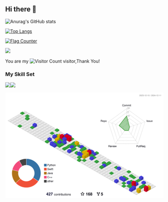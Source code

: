 ## Hi there 👋

<!--
**wangyendt/wangyendt** is a ✨ _special_ ✨ repository because its `README.md` (this file) appears on your GitHub profile.

Here are some ideas to get you started:

- 🔭 I’m currently working on ...
- 🌱 I’m currently learning ...
- 👯 I’m looking to collaborate on ...
- 🤔 I’m looking for help with ...
- 💬 Ask me about ...
- 📫 How to reach me: ...
- 😄 Pronouns: ...
- ⚡ Fun fact: ...
-->

![Anurag's GitHub stats](https://github-readme-stats.vercel.app/api?username=wangyendt)

[![Top Langs](https://github-readme-stats.vercel.app/api/top-langs/?username=wangyendt&layout=donut&langs_count=10)](https://github.com/wangyendt/github-readme-stats)

<a href="https://info.flagcounter.com/iap4"><img src="https://s01.flagcounter.com/map/iap4/size_m/txt_000000/border_AECC5A/pageviews_1/viewers_0/flags_0/" alt="Flag Counter" border="0"></a>

![](https://github-readme-stats.vercel.app/api?username=wisdom-zhe&show_icons=true&theme=transparent)

You are my ![Visitor Count](https://profile-counter.glitch.me/wangyendt/count.svg) visitor,Thank You!

### My Skill Set

![](https://img.shields.io/badge/Java-ED8B00?style=for-the-badge&logo=openjdk&logoColor=white)![](https://img.shields.io/badge/Python-3776AB?style=for-the-badge&logo=python&logoColor=white)

<p align="center" >
	<picture>
	  <source media="(prefers-color-scheme: dark)"  srcset="https://raw.githubusercontent.com/wangyendt/wangyendt/0dacdfadb3a7da38e54edc0c9bcd149de9547a71/profile-3d-contrib/profile-gitblock.svg" />
	  <source media="(prefers-color-scheme: light)" srcset="https://raw.githubusercontent.com/wangyendt/wangyendt/0dacdfadb3a7da38e54edc0c9bcd149de9547a71/profile-3d-contrib/profile-gitblock.svg" />
	  <img alt="github profile contributions chart"    src="https://raw.githubusercontent.com/wangyendt/wangyendt/0dacdfadb3a7da38e54edc0c9bcd149de9547a71/profile-3d-contrib/profile-gitblock.svg" />
	</picture>
</p>


